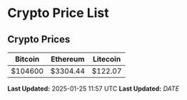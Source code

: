 # Crypto Price List

## Crypto Prices
| Bitcoin | Ethereum | Litecoin |
| ------- | -------- | -------- |
| $104600 | $3304.44 | $122.07 |
**Last Updated:** 2025-01-25 11:57 UTC
**Last Updated:** $DATE$
